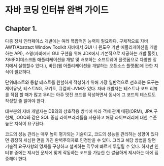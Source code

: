 # 자바 코딩 인터뷰 완벽 가이드

## Chapter 1.

다중 장치 인터페이스 개발에는 여러 복합적인 능력이 필요하다. 
구체적으로 자바 AWT(Abstract Window Toolkit 자바에서 GUI 나 윈도우 기반 애플리케이션을 개발하는 API), 스윙(자바에서 GUI 구현을 위해 JDK에서 기본적으로 제공하는 개발 툴킷), 자바FX(데스크톱 애플리케이션을 개발 및 배포하는 소프트웨어 플랫폼으로 다양한 장치에서 실행할수 있다.), 바딘(웹 어플리케이션을 개발하는 오픈소스 플랫폼)에 관한 지식이 필요하다.

단위테스트와 통합 테스트를 원할하게 작성하기 위해 가장 일반적으로 선호하는 도구는 제이유닛, 테스트NG, 모키토, 큐컴버-JVM가 있다.
자바 개발자는 테스트나 코드 리뷰를 직접 할 때가 많고 우리는 아주 멋진 코드를 작성하면서 동시에 그 코드의 테스트도 작성할 줄 알아야 한다.

대부분의 자바 개발자는 DB와의 상호작용 방식에 따라 객체 관계 매핑(ORM), JPA 구현체, jOOQ와 같은 SQL 중심 라이브러리들을 사용하고 해당 라이브러리에 대한 수준 높은 지식이 요구된다.

코드의 성능 관리는 매우 높이 평가되는 기술이고, 코드의 성능을 관리하는 성향이 있다면 굉장히 세심한 면을 가진 완벽주의자로 인정받을 수 있다. 그리고 해당 방법을 알면 기술적 요구사항의 명세를 구상하고 설계하는 직무에 빠르게 투입될 수 있다. 하지만 인터뷰 중에는 제시한 문제에 맞게 작동하는 코드를 가능한 한 깔끔하게 제시하는 데에 집중해야 한다.



